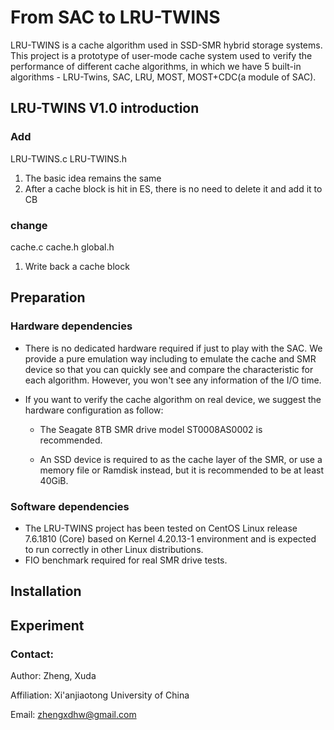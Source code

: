 # From SAC to LRU-TWINS

LRU-TWINS is a cache algorithm used in SSD-SMR hybrid storage systems.  This project is a prototype of user-mode cache system used to verify the performance of different cache algorithms, in which we have 5 built-in algorithms -  LRU-Twins, SAC, LRU, MOST, MOST+CDC(a module of SAC). 

##  LRU-TWINS V1.0 introduction
### Add
LRU-TWINS.c LRU-TWINS.h 
1. The basic idea remains the same
2. After a cache block is hit in ES, there is no need to delete it and add it to CB

### change
cache.c cache.h global.h
1. Write back a cache block


## Preparation

### Hardware dependencies

- There is no dedicated hardware required if just to play with the SAC. We provide a pure emulation way including to emulate the cache and SMR device so that you can quickly see and compare the characteristic for each algorithm. However, you won't see any information of the I/O time. 

- If you want to verify the cache algorithm on real device, we suggest the hardware configuration as follow: 

  - The Seagate 8TB SMR drive model ST0008AS0002 is recommended. 

  - An SSD device is required to as the cache layer of the SMR, or use a memory file or Ramdisk instead, but it is recommended to be at least 40GiB. 

### Software dependencies

- The LRU-TWINS project has been tested on CentOS Linux release 7.6.1810 (Core) based on Kernel 4.20.13-1 environment and is expected to run correctly in other Linux distributions. 
- FIO benchmark required for real SMR drive tests.

## Installation


## Experiment 

 

### Contact: 

Author: Zheng, Xuda

Affiliation: Xi'anjiaotong University of China 

Email: zhengxdhw@gmail.com
